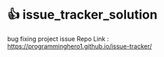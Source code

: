 # :+1: issue_tracker_solution
bug fixing project
issue Repo Link : https://programminghero1.github.io/issue-tracker/

